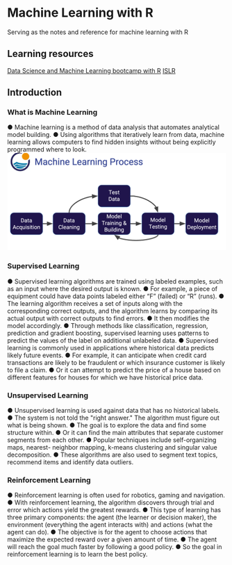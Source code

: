 # Machine Learning with R
Serving as the notes and reference for machine learning with R

## Learning resources
[Data Science and Machine Learning bootcamp with R](https://www.udemy.com/course/data-science-and-machine-learning-bootcamp-with-r/learn/lecture/5412840#questions)
[ISLR](http://faculty.marshall.usc.edu/gareth-james/)

## Introduction
### What is Machine Learning
● Machine learning is a method of data analysis that automates analytical model building.
● Using algorithms that iteratively learn from data, machine learning allows computers to find hidden insights without being explicitly programmed where to look.
![MLProcess](MLProcess.png)
### Supervised Learning
● Supervised learning algorithms are trained using labeled examples, such as an input where the desired output is known.
● For example, a piece of equipment could have data points labeled either “F” (failed) or “R” (runs).
● The learning algorithm receives a set of inputs along with the corresponding correct outputs, and the algorithm learns by comparing its actual output with correct outputs to find errors.
● It then modifies the model accordingly.
● Through methods like classification, regression, prediction and gradient boosting, supervised learning uses patterns to predict the values of the label on additional unlabeled data.
● Supervised learning is commonly used in applications where historical data predicts likely future events.
● For example, it can anticipate when credit card transactions are likely to be fraudulent or which insurance customer is likely to file a claim.
● Or it can attempt to predict the price of a house based on different features for houses for which we have historical price data.
### Unsupervised Learning
● Unsupervised learning is used against data that has no historical labels.
● The system is not told the "right answer." The algorithm must figure out what is being shown.
● The goal is to explore the data and find some structure within.
● Or it can find the main attributes that separate customer segments from each other.
● Popular techniques include self-organizing maps, nearest- neighbor mapping, k-means clustering and singular value decomposition.
● These algorithms are also used to segment text topics, recommend items and identify data outliers.
### Reinforcement Learning
● Reinforcement learning is often used for robotics, gaming and navigation.
● With reinforcement learning, the algorithm discovers through trial and error which actions yield the greatest rewards.
● This type of learning has three primary components: the agent (the learner or decision maker), the environment (everything the agent interacts with) and actions (what the agent can do).
● The objective is for the agent to choose actions that maximize the expected reward over a given amount of time.
● The agent will reach the goal much faster by following a good policy.
● So the goal in reinforcement learning is to learn the best policy.
 
 
